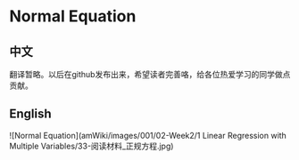 # Normal Equation
## 中文
翻译暂略。以后在github发布出来，希望读者完善咯，给各位热爱学习的同学做点贡献。
## English
![Normal Equation](amWiki/images/001/02-Week2/1 Linear Regression with Multiple Variables/33-阅读材料_正规方程.jpg)
